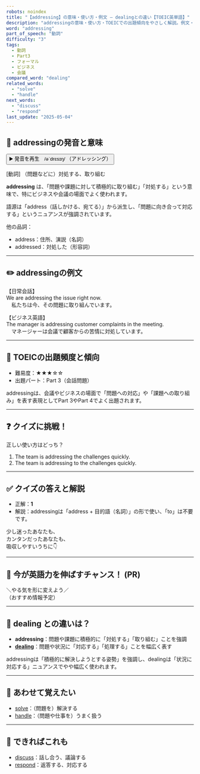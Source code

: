 ```yaml
---
robots: noindex
title: "【addressing】の意味・使い方・例文 ― dealingとの違い【TOEIC英単語】"
description: "addressingの意味・使い方・TOEICでの出題傾向をやさしく解説。例文・クイズ付きでdealingとの違いもわかりやすく学べます。"
word: "addressing"
part_of_speech: "動詞"
difficulty: "3"
tags:
  - 動詞
  - Part3
  - フォーマル
  - ビジネス
  - 会議
compared_word: "dealing"
related_words:
  - "solve"
  - "handle"
next_words:
  - "discuss"
  - "respond"
last_update: "2025-05-04"
---
```


## 🔰 addressingの発音と意味

<button class="play-audio" onclick="playTTS('addressing')">
  <span class="play-audio-main">
    ▶️ 発音を再生　/əˈdrɛsɪŋ/
  </span>
  <span class="play-audio-sub">
    （アドレッシング）
  </span>
</button>

[動詞] （問題などに）対処する、取り組む

**addressing** は、「問題や課題に対して積極的に取り組む」「対処する」という意味で、特にビジネスや会議の場面でよく使われます。

語源は「address（話しかける、宛てる）」から派生し、「問題に向き合って対応する」というニュアンスが強調されています。

他の品詞：  
- address：住所、演説（名詞）
- addressed：対処した（形容詞）

---

## ✏️ addressingの例文

【日常会話】  
We are addressing the issue right now.  
　私たちは今、その問題に取り組んでいます。

【ビジネス英語】  
The manager is addressing customer complaints in the meeting.  
　マネージャーは会議で顧客からの苦情に対処しています。

---

## 🎯 TOEICの出題頻度と傾向

- 難易度：★★★☆☆
- 出題パート：Part 3（会話問題）

addressingは、会議やビジネスの場面で「問題への対応」や「課題への取り組み」を表す表現としてPart 3やPart 4でよく出題されます。

---

## ❓ クイズに挑戦！

正しい使い方はどっち？

1. The team is addressing the challenges quickly.  
2. The team is addressing to the challenges quickly.

---

## ✅ クイズの答えと解説

- 正解：**1**
- 解説：addressingは「address + 目的語（名詞）」の形で使い、「to」は不要です。

少し迷ったあなたも、  
カンタンだったあなたも、  
吸収しやすいうちに👇️

---

## 🚀 今が英語力を伸ばすチャンス！ (PR)

<div class="info-center">
＼やる気を形に変えよう／<br>  
（おすすめ情報予定）
</div>

---

## 🤔  dealing との違いは？

- **addressing**：問題や課題に積極的に「対処する」「取り組む」ことを強調
- **[dealing](/word/dealing)**：問題や状況に「対応する」「処理する」ことを幅広く表す

addressingは「積極的に解決しようとする姿勢」を強調し、dealingは「状況に対応する」ニュアンスでやや幅広く使われます。

---

## 🧩 あわせて覚えたい

- [solve](/word/solve)：（問題を）解決する
- [handle](/word/handle)：（問題や仕事を）うまく扱う

---

## 📖 できればこれも

- [discuss](/word/discuss)：話し合う、議論する
- [respond](/word/respond)：返答する、対応する

<!-- cvid: aid41_bid12 -->
